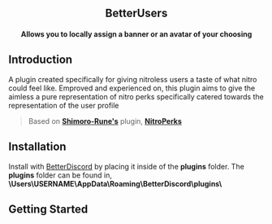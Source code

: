 <h2 align = "center"> BetterUsers
    <h4 align = "center"> Allows you to locally assign a banner or an avatar of your choosing </p>
 </h2>

## Introduction

A plugin created specifically for giving nitroless users a taste of what nitro could feel like. Emproved and experienced on, this plugin aims to give the aimless a pure representation of nitro perks specifically catered towards the representation of the user profile 
> Based on **[Shimoro-Rune's](https://github.com/Shimoro-Rune)** plugin, **[NitroPerks](https://github.com/Shimoro-Rune/NitroPerks)**

## Installation

Install with [BetterDiscord](https://betterdiscord.app/) by placing it inside of the **plugins** folder. The **plugins** folder can be found in, **\\Users\\USERNAME\\AppData\\Roaming\\BetterDiscord\\plugins\\**

## Getting Started